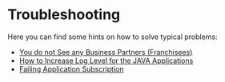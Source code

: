 # Troubleshooting

Here you can find some hints on how to solve typical problems:
* [You do not See any Business Partners (Franchisees)](/documentation/appendix/troubleshooting/no-business-partners-visible/README.md)
* [How to Increase Log Level for the JAVA Applications](/documentation/appendix/troubleshooting/log-level/README.md)
* [Failing Application Subscription](/documentation/appendix/troubleshooting/subscription-failing/README.md)
